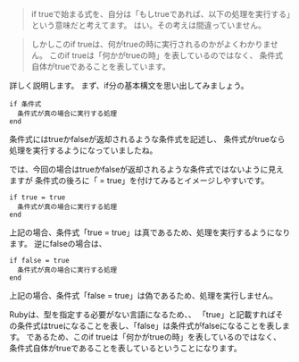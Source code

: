 >if trueで始まる式を、自分は「もしtrueであれば、以下の処理を実行する」という意味だと考えてます。
はい。その考えは間違っていません。

>しかしこのif trueは、何がtrueの時に実行されるのかがよくわかりません。
このif trueは「何かがtrueの時」を表しているのではなく、
条件式自体がtrueであることを表しています。

詳しく説明します。
まず、if分の基本構文を思い出してみましょう。

```
if 条件式
  条件式が真の場合に実行する処理
end
```

条件式にはtrueかfalseが返却されるような条件式を記述し、
条件式がtrueなら処理を実行するようになっていましたね。

では、今回の場合はtrueかfalseが返却されるような条件式ではないように見えますが
条件式の後ろに「 = true」を付けてみるとイメージしやすいです。

```
if true = true 
  条件式が真の場合に実行する処理
end
```

上記の場合、条件式「true = true」は真であるため、処理を実行するようになります。
逆にfalseの場合は、

```
if false = true 
  条件式が真の場合に実行する処理
end
```

上記の場合、条件式「false = true」は偽であるため、処理を実行しません。

Rubyは、型を指定する必要がない言語になるため、、
「true」と記載すればその条件式はtrueになることを表し、「false」は条件式がfalseになることを表します。
であるため、このif trueは「何かがtrueの時」を表しているのではなく、
条件式自体がtrueであることを表しているということになります。

